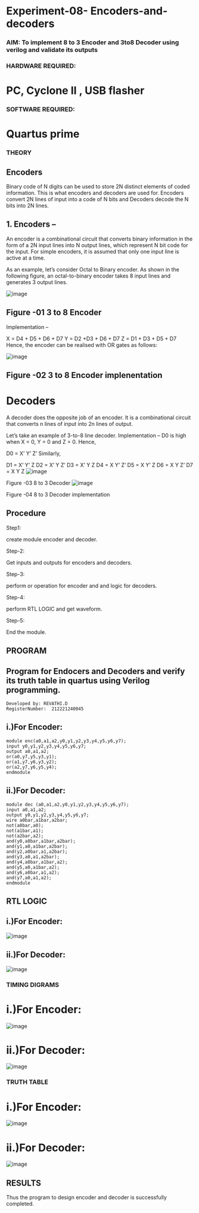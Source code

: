 # Experiment-08- Encoders-and-decoders 
### AIM: To implement 8 to 3 Encoder and  3to8 Decoder using verilog and validate its outputs
### HARDWARE REQUIRED:  
# PC, Cyclone II , USB flasher
### SOFTWARE REQUIRED: 
# Quartus prime
### THEORY 

## Encoders
Binary code of N digits can be used to store 2N distinct elements of coded information. This is what encoders and decoders are used for. Encoders convert 2N lines of input into a code of N bits and Decoders decode the N bits into 2N lines.

## 1. Encoders –
An encoder is a combinational circuit that converts binary information in the form of a 2N input lines into N output lines, which represent N bit code for the input. For simple encoders, it is assumed that only one input line is active at a time.

As an example, let’s consider Octal to Binary encoder. As shown in the following figure, an octal-to-binary encoder takes 8 input lines and generates 3 output lines.

![image](https://user-images.githubusercontent.com/36288975/171543588-bc0746df-a173-4b35-989e-5fb7d385fe8a.png)
## Figure -01 3 to 8 Encoder
Implementation –

X = D4 + D5 + D6 + D7 Y = D2 +D3 + D6 + D7 Z = D1 + D3 + D5 + D7 Hence, the encoder can be realised with OR gates as follows:

![image](https://github.com/Revathi-Dayalan/Experiment-08-Encoders-and-decoders-/assets/96000574/ca4a59b7-5fb3-4143-ae9e-1c609139d5da)


## Figure -02 3 to 8 Encoder implenentation
# Decoders
A decoder does the opposite job of an encoder. It is a combinational circuit that converts n lines of input into 2n lines of output.

Let’s take an example of 3-to-8 line decoder. Implementation – D0 is high when X = 0, Y = 0 and Z = 0. Hence,

D0 = X’ Y’ Z’ Similarly,

D1 = X’ Y’ Z D2 = X’ Y Z’ D3 = X’ Y Z D4 = X Y’ Z’ D5 = X Y’ Z D6 = X Y Z’ D7 = X Y Z
![image](https://github.com/Revathi-Dayalan/Experiment-08-Encoders-and-decoders-/assets/96000574/a0853083-77e4-4a47-bfe5-07b63d6de364)


Figure -03 8 to 3 Decoder
![image](https://github.com/Revathi-Dayalan/Experiment-08-Encoders-and-decoders-/assets/96000574/3586f9b0-d5d0-4944-9564-67117f2c0ae9)


Figure -04 8 to 3 Decoder implementation
## Procedure
Step1:

create module encoder and decoder.

Step-2:

Get inputs and outputs for encoders and decoders.

Step-3:

perform or operation for encoder and and logic for decoders.

Step-4:

perform RTL LOGIC and get waveform.

Step-5:

End the module.

## PROGRAM
## Program for Endocers and Decoders  and verify its truth table in quartus using Verilog programming.
```
Developed by: REVATHI.D
RegisterNumber:  212221240045
```
## i.)For Encoder:
```
module enc(a0,a1,a2,y0,y1,y2,y3,y4,y5,y6,y7);
input y0,y1,y2,y3,y4,y5,y6,y7;
output a0,a1,a2;
or(a0,y7,y5,y3,y1);
or(a1,y7,y6,y3,y2);
or(a2,y7,y6,y5,y4);
endmodule
```
## ii.)For Decoder:
```
module dec (a0,a1,a2,y0,y1,y2,y3,y4,y5,y6,y7);
input a0,a1,a2;
output y0,y1,y2,y3,y4,y5,y6,y7;
wire a0bar,a1bar,a2bar;
not(a0bar,a0);
not(a1bar,a1);
not(a2bar,a2);
and(y0,a0bar,a1bar,a2bar);
and(y1,a0,a1bar,a2bar);
and(y2,a0bar,a1,a2bar);
and(y3,a0,a1,a2bar);
and(y4,a0bar,a1bar,a2);
and(y5,a0,a1bar,a2);
and(y6,a0bar,a1,a2);
and(y7,a0,a1,a2);
endmodule
```
## RTL LOGIC
## i.)For Encoder:
![image](https://github.com/Revathi-Dayalan/Experiment-08-Encoders-and-decoders-/assets/96000574/d5261ca8-5849-43b2-8b1f-e00578b7845c)


## ii.)For Decoder:
![image](https://github.com/Revathi-Dayalan/Experiment-08-Encoders-and-decoders-/assets/96000574/25997a60-116b-4e14-90fe-25a3f4bccdda)


### TIMING DIGRAMS


# i.)For Encoder:
![image](https://github.com/Revathi-Dayalan/Experiment-08-Encoders-and-decoders-/assets/96000574/88fc6a23-10b0-4f31-9489-d9c78d5722b1)


# ii.)For Decoder:
![image](https://github.com/Revathi-Dayalan/Experiment-08-Encoders-and-decoders-/assets/96000574/7bd31401-09f9-40d2-af94-d3f8b15d9184)


### TRUTH TABLE

# i.)For Encoder:
![image](https://github.com/Revathi-Dayalan/Experiment-08-Encoders-and-decoders-/assets/96000574/9246ede2-c2b9-4804-ab02-b9b95634f582)


# ii.)For Decoder:
![image](https://github.com/Revathi-Dayalan/Experiment-08-Encoders-and-decoders-/assets/96000574/94bd2204-c900-447d-ae62-db1541595761)


## RESULTS
Thus the program to design encoder and decoder is successfully completed.

